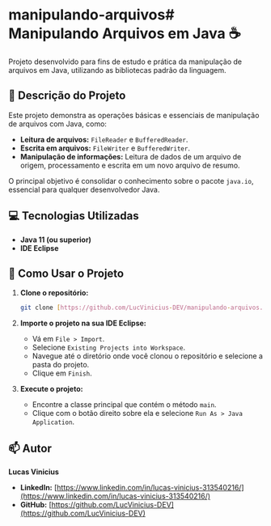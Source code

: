 # manipulando-arquivos# Manipulando Arquivos em Java ☕

Projeto desenvolvido para fins de estudo e prática da manipulação de arquivos em Java, utilizando as bibliotecas padrão da linguagem.

## 📝 Descrição do Projeto

Este projeto demonstra as operações básicas e essenciais de manipulação de arquivos com Java, como:

* **Leitura de arquivos:** `FileReader` e `BufferedReader`.
* **Escrita em arquivos:** `FileWriter` e `BufferedWriter`.
* **Manipulação de informações:** Leitura de dados de um arquivo de origem, processamento e escrita em um novo arquivo de resumo.

O principal objetivo é consolidar o conhecimento sobre o pacote `java.io`, essencial para qualquer desenvolvedor Java.

## 💻 Tecnologias Utilizadas

* **Java 11 (ou superior)**
* **IDE Eclipse**

## 🚀 Como Usar o Projeto

1.  **Clone o repositório:**
    ```bash
    git clone [https://github.com/LucVinicius-DEV/manipulando-arquivos.git](https://github.com/LucVinicius-DEV/manipulando-arquivos.git)
    ```

2.  **Importe o projeto na sua IDE Eclipse:**
    * Vá em `File > Import`.
    * Selecione `Existing Projects into Workspace`.
    * Navegue até o diretório onde você clonou o repositório e selecione a pasta do projeto.
    * Clique em `Finish`.

3.  **Execute o projeto:**
    * Encontre a classe principal que contém o método `main`.
    * Clique com o botão direito sobre ela e selecione `Run As > Java Application`.

## 📫 Autor

**Lucas Vinicius**

* **LinkedIn:** [https://www.linkedin.com/in/lucas-vinicius-313540216/](https://www.linkedin.com/in/lucas-vinicius-313540216/)
* **GitHub:** [https://github.com/LucVinicius-DEV](https://github.com/LucVinicius-DEV)
